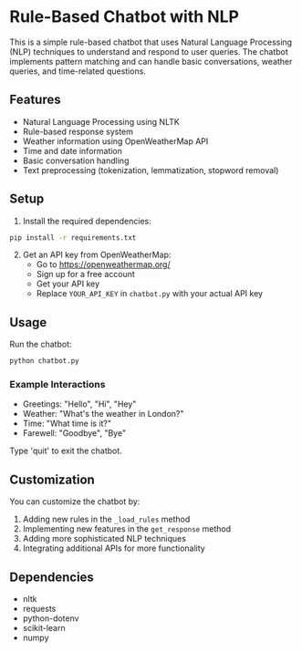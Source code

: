# Rule-Based Chatbot with NLP

This is a simple rule-based chatbot that uses Natural Language Processing (NLP) techniques to understand and respond to user queries. The chatbot implements pattern matching and can handle basic conversations, weather queries, and time-related questions.

## Features

- Natural Language Processing using NLTK
- Rule-based response system
- Weather information using OpenWeatherMap API
- Time and date information
- Basic conversation handling
- Text preprocessing (tokenization, lemmatization, stopword removal)

## Setup

1. Install the required dependencies:
```bash
pip install -r requirements.txt
```

2. Get an API key from OpenWeatherMap:
   - Go to https://openweathermap.org/
   - Sign up for a free account
   - Get your API key
   - Replace `YOUR_API_KEY` in `chatbot.py` with your actual API key

## Usage

Run the chatbot:
```bash
python chatbot.py
```

### Example Interactions

- Greetings: "Hello", "Hi", "Hey"
- Weather: "What's the weather in London?"
- Time: "What time is it?"
- Farewell: "Goodbye", "Bye"

Type 'quit' to exit the chatbot.

## Customization

You can customize the chatbot by:
1. Adding new rules in the `_load_rules` method
2. Implementing new features in the `get_response` method
3. Adding more sophisticated NLP techniques
4. Integrating additional APIs for more functionality

## Dependencies

- nltk
- requests
- python-dotenv
- scikit-learn
- numpy 